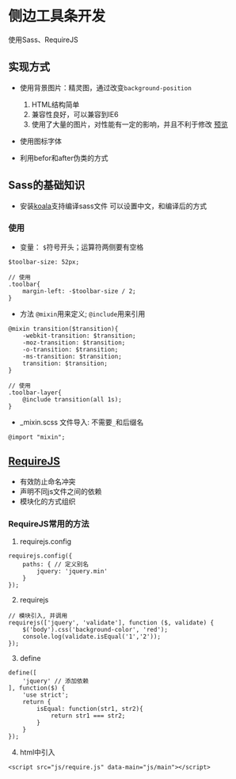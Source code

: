 # 侧边工具条开发
使用Sass、RequireJS

## 实现方式
- 使用背景图片：精灵图，通过改变`background-position`
    1. HTML结构简单
    2. 兼容性良好，可以兼容到IE6
    3. 使用了大量的图片，对性能有一定的影响，并且不利于修改
    [预览](https://viivlgr.github.io/components/Toolbar/tool1.html)

- 使用图标字体

- 利用befor和after伪类的方式

## Sass的基础知识
- 安装[koala](http://koala-app.com/index-zh.html)支持编译sass文件
    可以设置中文，和编译后的方式

### 使用
- 变量： `$`符号开头；运算符两侧要有空格
```
$toolbar-size: 52px;

// 使用
.toolbar{
    margin-left: -$toolbar-size / 2;
}
```
- 方法 `@mixin`用来定义; `@include`用来引用
```
@mixin transition($transition){
    -webkit-transition: $transition;
    -moz-transition: $transition;
    -o-transition: $transition;
    -ms-transition: $transition;
    transition: $transition;
}

// 使用
.toolbar-layer{
    @include transition(all 1s);
}
```

- _mixin.scss 文件导入: 不需要`_`和后缀名
```
@import "mixin";
```



## [RequireJS](http://requirejs.org/docs/download.html)
- 有效防止命名冲突
- 声明不同js文件之间的依赖
- 模块化的方式组织

### RequireJS常用的方法
1. requirejs.config
```
requirejs.config({
    paths: { // 定义别名
        jquery: 'jquery.min'
    }
});
```
2. requirejs
```
// 模块引入, 并调用
requirejs(['jquery', 'validate'], function ($, validate) {
    $('body').css('background-color', 'red');
    console.log(validate.isEqual('1','2'));
});
```
3. define
```
define([
    'jquery' // 添加依赖
], function($) {
    'use strict';
    return {
        isEqual: function(str1, str2){
            return str1 === str2;
        }
    }
});
```
4. html中引入
```
<script src="js/require.js" data-main="js/main"></script>
```



